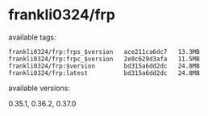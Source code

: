 # frankli0324/frp

available tags:

```
frankli0324/frp:frps_$version   ace211ca6dc7   13.3MB
frankli0324/frp:frpc_$version   2e0c629d3afa   11.5MB
frankli0324/frp:$version        bd315a6dd2dc   24.8MB
frankli0324/frp:latest          bd315a6dd2dc   24.8MB
```

available versions:

0.35.1, 0.36.2, 0.37.0
